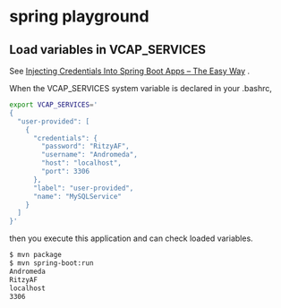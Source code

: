 spring playground
=================

## Load variables in VCAP_SERVICES

See [Injecting Credentials Into Spring Boot Apps – The Easy Way](http://engineering.pivotal.io/post/spring-boot-injecting-credentials/) .

When the VCAP_SERVICES system variable is declared in your .bashrc,

```bash
export VCAP_SERVICES='
{
  "user-provided": [
    {
      "credentials": {
        "password": "RitzyAF",
        "username": "Andromeda",
        "host": "localhost",
        "port": 3306
      },
      "label": "user-provided",
      "name": "MySQLService"
    }
  ]
}'
```

then you execute this application and can check loaded variables.

```bash
$ mvn package
$ mvn spring-boot:run
Andromeda
RitzyAF
localhost
3306
```